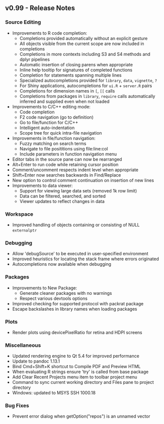 
## v0.99 - Release Notes

### Source Editing

* Improvements to R code completion:
    - Completions provided automatically without an explicit gesture
    - All objects visible from the current scope are now included in completions
    - Completions in more contexts including S3 and S4 methods and dplyr pipelines
    - Automatic insertion of closing parens when appropriate
    - Inline help tooltip for signatures of completed functions
    - Completion for statements spanning multiple lines
    - Specialized autocompletions provided for `library`, `data`, `vignette`, `?`
    - For Shiny applications, autocompletions for `ui.R` + `server.R` pairs
    - Completions for dimension names in `[`, `[[` calls
    - Completions from packages in `library`, `require` calls automatically
      inferred and supplied even when not loaded
* Improvements to C/C++ editing mode:
    - Code completion
    - F2 code navigation (go to definition)
    - Go to file/function for C/C++
    - Intelligent auto-indentation
    - Scope tree for quick intra-file navigation
* Improvements in file/function navigation:
    - Fuzzy matching on search terms
    - Navigate to file posititions using file:line:col
    - Include parameters in function navigation menu
* Editor tabs in the source pane can now be rearranged
* Alt+Enter to run code while retaining cursor position
* Comment/uncomment respects indent level when appropriate
* Shift+Enter now searches backwards in Find/Replace
* New option to control comment continuation on insertion of new lines
* Improvements to data viewer:
    - Support for viewing large data sets (removed 1k row limit)
    - Data can be filtered, searched, and sorted
    - Viewer updates to reflect changes in data

### Workspace

* Improved handling of objects containing or consisting of NULL `externalptr`

### Debugging

* Allow 'debugSource' to be executed in user-specified environment
* Improved heuristics for locating the stack frame where errors originated
* Autocompletions now available when debugging

### Packages

* Improvements to New Package:
    - Generate cleaner packages with no warnings
    - Respect various devtools options
* Improved checking for supported protocol with packrat package
* Escape backslashes in library names when loading packages

### Plots

* Render plots using devicePixelRatio for retina and HDPI screens

### Miscellaneous

* Updated rendering engine to Qt 5.4 for improved performance
* Update to pandoc 1.13.1
* Bind Cmd+Shift+K shortcut to Compile PDF and Preview HTML
* When evaluating R strings ensure 'try' is called from base package
* Add Clear Recent Projects menu item to toolbar project menu
* Command to sync current working directory and Files pane to project directory
* Windows: updated to MSYS SSH 1000.18

### Bug Fixes

* Prevent error dialog when getOption("repos") is an unnamed vector




